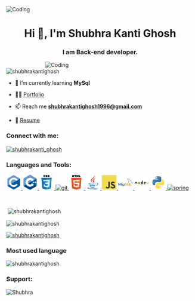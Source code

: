 <img alt="Coding" src="https://geekflare.com/wp-content/uploads/2021/12/Master-Java.png">
<h1 align="center">Hi 👋, I'm Shubhra Kanti Ghosh</h1>
<h3 align="center">I am Back-end developer.</h3>
<img align="right" alt="Coding" width="400" src="https://camo.githubusercontent.com/5ddf73ad3a205111cf8c686f687fc216c2946a75005718c8da5b837ad9de78c9/68747470733a2f2f7468756d62732e6766796361742e636f6d2f4576696c4e657874446576696c666973682d736d616c6c2e676966">

<p align="left"> <img src="https://komarev.com/ghpvc/?username=shubhrakantighosh&label=Profile%20views&color=0e75b6&style=flat" alt="shubhrakantighosh" /> </p>

- 🌱 I’m currently learning **MySql**

- 👨‍💻 <a href="https://shubhrakantighosh.netlify.app/">Portfolio</a>

- 📫 Reach me **shubhrakantighosh1996@gmail.com**

- 📄 <a href="https://drive.google.com/file/d/1I0zbS-U0wR0zPyWHy3O3aPez-qLgMNe0/view?usp=sharing">Resume</a>

<h3 align="left">Connect with me:</h3>
<p align="left">
<!--<a href="https://twitter.com/shubhrakghosh" target="blank"><img align="center" src="https://raw.githubusercontent.com/rahuldkjain/github-profile-readme-generator/master/src/images/icons/Social/twitter.svg" alt="shubhrakghosh" height="30" width="40" /></a>-->
<a href="https://instagram.com/shubhrakanti_ghosh" target="blank"><img align="center" src="https://raw.githubusercontent.com/rahuldkjain/github-profile-readme-generator/master/src/images/icons/Social/instagram.svg" alt="shubhrakanti_ghosh" height="30" width="40" /></a>
</p>

<h3 align="left">Languages and Tools:</h3>
<p align="left"> <a href="https://www.cprogramming.com/" target="_blank" rel="noreferrer"> <img src="https://raw.githubusercontent.com/devicons/devicon/master/icons/c/c-original.svg" alt="c" width="40" height="40"/> </a> <a href="https://www.w3schools.com/cpp/" target="_blank" rel="noreferrer"> <img src="https://raw.githubusercontent.com/devicons/devicon/master/icons/cplusplus/cplusplus-original.svg" alt="cplusplus" width="40" height="40"/> </a> <a href="https://www.w3schools.com/css/" target="_blank" rel="noreferrer"> <img src="https://raw.githubusercontent.com/devicons/devicon/master/icons/css3/css3-original-wordmark.svg" alt="css3" width="40" height="40"/> </a> <a href="https://git-scm.com/" target="_blank" rel="noreferrer"> <img src="https://www.vectorlogo.zone/logos/git-scm/git-scm-icon.svg" alt="git" width="40" height="40"/> </a> <a href="https://www.w3.org/html/" target="_blank" rel="noreferrer"> <img src="https://raw.githubusercontent.com/devicons/devicon/master/icons/html5/html5-original-wordmark.svg" alt="html5" width="40" height="40"/> </a> <a href="https://www.java.com" target="_blank" rel="noreferrer"> <img src="https://raw.githubusercontent.com/devicons/devicon/master/icons/java/java-original.svg" alt="java" width="40" height="40"/> </a> <a href="https://developer.mozilla.org/en-US/docs/Web/JavaScript" target="_blank" rel="noreferrer"> <img src="https://raw.githubusercontent.com/devicons/devicon/master/icons/javascript/javascript-original.svg" alt="javascript" width="40" height="40"/> </a> <a href="https://www.mysql.com/" target="_blank" rel="noreferrer"> <img src="https://raw.githubusercontent.com/devicons/devicon/master/icons/mysql/mysql-original-wordmark.svg" alt="mysql" width="40" height="40"/> </a> <a href="https://nodejs.org" target="_blank" rel="noreferrer"> <img src="https://raw.githubusercontent.com/devicons/devicon/master/icons/nodejs/nodejs-original-wordmark.svg" alt="nodejs" width="40" height="40"/> </a> <a href="https://www.python.org" target="_blank" rel="noreferrer"> <img src="https://raw.githubusercontent.com/devicons/devicon/master/icons/python/python-original.svg" alt="python" width="40" height="40"/> </a> <a href="https://spring.io/" target="_blank" rel="noreferrer"> <img src="https://www.vectorlogo.zone/logos/springio/springio-icon.svg" alt="spring" width="40" height="40"/> </a> </p>
<br>


<p>&nbsp;<img align="center" src="https://github-readme-stats.vercel.app/api?username=shubhrakantighosh&show_icons=true&locale=en" alt="shubhrakantighosh" /></p>

<p><img align="center" src="https://github-readme-streak-stats.herokuapp.com/?user=shubhrakantighosh&" alt="shubhrakantighosh" /></p>

<p align="left"> <a href="https://github.com/ryo-ma/github-profile-trophy"><img src="https://github-profile-trophy.vercel.app/?username=shubhrakantighosh" alt="shubhrakantighosh" /></a> </p>

<h3>Most used language </h3>
<p>&nbsp;<img align="left" src="https://github-readme-stats.vercel.app/api/top-langs?username=shubhrakantighosh&show_icons=true&locale=en&layout=compact" alt="shubhrakantighosh" /></p>


<h3 align="left">Support:</h3>
<p><a href="https://www.buymeacoffee.com/Shubhra"> <img align="left" src="https://cdn.buymeacoffee.com/buttons/v2/default-yellow.png" height="50" width="210" alt="Shubhra" /></a></p><br><br>
